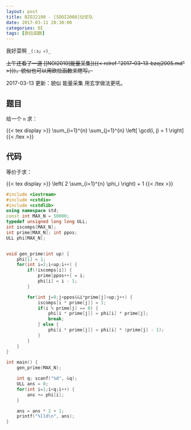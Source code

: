 ```yaml
---
layout: post
title: BZOJ2190 - [SDOI2008]仪仗队
date: 2017-03-11 20:30:00
categories: OI
tags: [欧拉函数]
---
```


我好菜啊 `_(:з」∠)_`

<del>上午还看了一道 [[NOI2010]能量采集]({{< relref "2017-03-13-bzoj2005.md" >}})，貌似也可以用欧拉函数来瞎写。</del>

2017-03-13 更新：貌似 能量采集 用玄学做法更吼。

## 题目
给一个 `n` 求：

{{< tex display >}} \sum_{i=1}^{n} \sum_{j=1}^{n} \left[ \gcd(i, j) = 1 \right] {{< /tex >}}

## 代码

等价于求：

{{< tex display >}} \left( 2 \sum_{i=1}^{n} \phi_i \right) + 1 {{< /tex >}}

```cpp
#include <iostream>
#include <cstdio>
#include <cstdlib>
using namespace std;
const int MAX_N = 50000;
typedef unsigned long long ULL;
int iscomps[MAX_N];
int prime[MAX_N]; int ppos;
ULL phi[MAX_N];


void gen_prime(int up) {
    phi[1] = 1;
    for(int i=2;i<up;i++) {
        if(!iscomps[i]) {
            prime[ppos++] = i;
            phi[i] = i - 1;
        }

        for(int j=0;j<ppos&&i*prime[j]<up;j++) {
            iscomps[i * prime[j]] = 1;
            if(i % prime[j] == 0) {
                phi[i * prime[j]] = phi[i] * prime[j];
                break;
            } else {
                phi[i * prime[j]] = phi[i] * (prime[j] - 1);
            }
        }
    }
}

int main() {
    gen_prime(MAX_N);

    int q; scanf("%d", &q);
    ULL ans = 0;
    for(int i=1;i<q;i++) {
        ans += phi[i];
    }

    ans = ans * 2 + 1;
    printf("%lld\n", ans);
}
```
